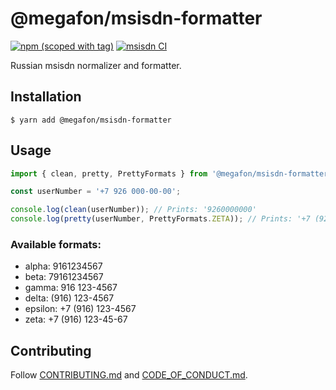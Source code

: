 # @megafon/msisdn-formatter

[![npm (scoped with tag)](https://img.shields.io/npm/v/@megafon/msisdn-formatter/latest?label=%40megafon%2Fmsisdn-formatter)](https://www.npmjs.com/package/@megafon/msisdn-formatter/v/latest) 
[![msisdn CI](https://github.com/MegafonWebLab/msisdn-formatter/actions/workflows/auto-publish.yaml/badge.svg)](https://github.com/MegafonWebLab/msisdn-formatter/actions/workflows/auto-publish.yaml)

Russian msisdn normalizer and formatter.

## Installation

```
$ yarn add @megafon/msisdn-formatter
```

## Usage

```typescript
import { clean, pretty, PrettyFormats } from '@megafon/msisdn-formatter';

const userNumber = '+7 926 000-00-00';

console.log(clean(userNumber)); // Prints: '9260000000'
console.log(pretty(userNumber, PrettyFormats.ZETA)); // Prints: '+7 (926) 000-00-00'
```

### Available formats:

* alpha: 9161234567
* beta: 79161234567
* gamma: 916 123-4567
* delta: (916) 123-4567
* epsilon: +7 (916) 123-4567
* zeta: +7 (916) 123-45-67

## Contributing

Follow [CONTRIBUTING.md](CONTRIBUTING.md) and [CODE_OF_CONDUCT.md](CODE_OF_CONDUCT.md).
